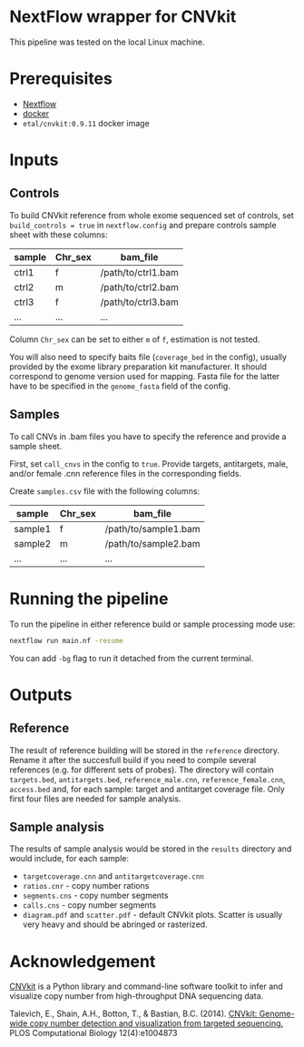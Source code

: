 # NextFlow wrapper for CNVkit

This pipeline was tested on the local Linux machine.

# Prerequisites

- [Nextflow](https://www.nextflow.io/docs/latest/install.html)
- [docker](https://docs.docker.com/desktop/setup/install/linux/)
- `etal/cnvkit:0.9.11` docker image

# Inputs
## Controls

To build CNVkit reference from whole exome sequenced set of controls, set `build_controls = true` in `nextflow.config` and prepare controls sample sheet with these columns:

| sample | Chr_sex | bam_file |
|--------|---------|----------|
| ctrl1  | f       | /path/to/ctrl1.bam |
| ctrl2  | m       | /path/to/ctrl2.bam |
| ctrl3  | f       | /path/to/ctrl3.bam |
| ...  | ...       | ... |

Column `Chr_sex` can be set to either `m` of `f`, estimation is not tested.

You will also need to specify baits file (`coverage_bed` in the config), usually provided by the exome library preparation kit manufacturer. It should correspond to genome version used for mapping.
Fasta file for the latter have to be specified in the `genome_fasta` field of the config.

## Samples

To call CNVs in .bam files you have to specify the reference and provide a sample sheet.

First, set `call_cnvs` in the config to `true`. Provide targets, antitargets, male, and/or female .cnn reference files in the corresponding fields.

Create `samples.csv` file with the following columns:

|  sample  | Chr_sex |       bam_file       |
|----------|---------|----------------------|
| sample1  | f       | /path/to/sample1.bam |
| sample2  | m       | /path/to/sample2.bam |
|...|...|...|

# Running the pipeline

To run the pipeline in either reference build or sample processing mode use:

```bash
nextflow run main.nf -resume
```

You can add `-bg` flag to run it detached from the current terminal.

# Outputs

## Reference

The result of reference building will be stored in the `reference` directory. Rename it after the succesfull build if you need to compile several references (e.g. for different sets of probes). The directory will contain `targets.bed`, `antitargets.bed`, `reference_male.cnn`, `reference_female.cnn`, `access.bed` and, for each sample: target and antitarget coverage file. Only first four files are needed for sample analysis.

## Sample analysis

The results of sample analysis would be stored in the `results` directory and would include, for each sample:
- `targetcoverage.cnn` and `antitargetcoverage.cnn`
- `ratios.cnr` - copy number rations
- `segments.cns` - copy number segments
- `calls.cns` - copy number segments
- `diagram.pdf` and `scatter.pdf` - default CNVkit plots. Scatter is usually very heavy and should be abringed or rasterized.

# Acknowledgement

[CNVkit](https://cnvkit.readthedocs.io/en/stable/) is a Python library and command-line software toolkit to infer and visualize copy number from high-throughput DNA sequencing data.

Talevich, E., Shain, A.H., Botton, T., & Bastian, B.C. (2014). [CNVkit: Genome-wide copy number detection and visualization from targeted sequencing.](http://dx.doi.org/10.1371/journal.pcbi.1004873) PLOS Computational Biology 12(4):e1004873
